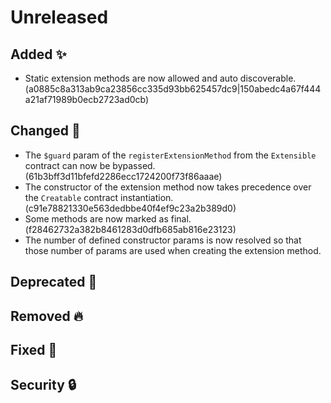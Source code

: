 # Unreleased

## Added :sparkles:

- Static extension methods are now allowed and auto discoverable. (a0885c8a313ab9ca23856cc335d93bb625457dc9|150abedc4a67f444a21af71989b0ecb2723ad0cb)


## Changed :slot_machine:

- The `$guard` param of the `registerExtensionMethod` from the `Extensible` contract can now be bypassed. (61b3bff3d11bfefd2286ecc1724200f73f86aaae)
- The constructor of the extension method now takes precedence over the `Creatable` contract instantiation. (c91e78821330e563dedbbe40f4ef9c23a2b389d0)
- Some methods are now marked as final. (f28462732a382b8461283d0dfb685ab816e23123) 
- The number of defined constructor params is now resolved so that those number of params are used when creating the extension method. 

## Deprecated :dart:



## Removed :fire:



## Fixed :bug:



## Security :lock:


